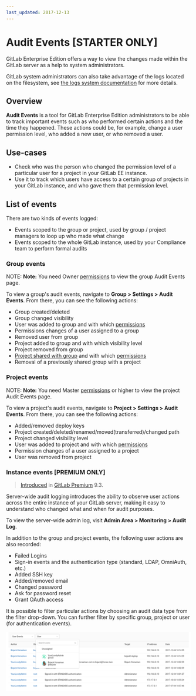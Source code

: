 ```yaml
---
last_updated: 2017-12-13
---
```


# Audit Events **[STARTER ONLY]**

GitLab Enterprise Edition offers a way to view the changes made within the
GitLab server as a help to system administrators.

GitLab system administrators can also take advantage of the logs located on the
filesystem, see [the logs system documentation](logs.md) for more details.

## Overview

**Audit Events** is a tool for GitLab Enterprise Edition administrators to be
able to track important events such as who performed certain actions and the
time they happened. These actions could be, for example, change a user
permission level, who added a new user, or who removed a user.

## Use-cases

- Check who was the person who changed the permission level of a particular
  user for a project in your GitLab EE instance.
- Use it to track which users have access to a certain group of projects
  in your GitLab instance, and who gave them that permission level.

## List of events

There are two kinds of events logged:

- Events scoped to the group or project, used by group / project managers
  to loop up who made what change
- Events scoped to the whole GitLab instance, used by your Compliance team to
  perform formal audits

### Group events

NOTE: **Note:**
You need Owner [permissions] to view the group Audit Events page.

To view a group's audit events, navigate to **Group > Settings > Audit Events**.
From there, you can see the following actions:

- Group created/deleted
- Group changed visibility
- User was added to group and with which [permissions]
- Permissions changes of a user assigned to a group
- Removed user from group
- Project added to group and with which visibility level
- Project removed from group
- [Project shared with group](../user/project/members/share_project_with_groups.md)
  and with which [permissions]
- Removal of a previously shared group with a project

### Project events

NOTE: **Note:**
You need Master [permissions] or higher to view the project Audit Events page.

To view a project's audit events, navigate to **Project > Settings > Audit Events**.
From there, you can see the following actions:

- Added/removed deploy keys
- Project created/deleted/renamed/moved(transferred)/changed path
- Project changed visibility level
- User was added to project and with which [permissions]
- Permission changes of a user assigned to a project
- User was removed from project

### Instance events **[PREMIUM ONLY]**

> [Introduced][ee-2336] in [GitLab Premium][ee] 9.3.

Server-wide audit logging introduces the ability to observe user actions across
the entire instance of your GitLab server, making it easy to understand who
changed what and when for audit purposes.

To view the server-wide admin log, visit **Admin Area > Monitoring > Audit Log**.

In addition to the group and project events, the following user actions are also
recorded:

- Failed Logins
- Sign-in events and the authentication type (standard, LDAP, OmniAuth, etc.)
- Added SSH key
- Added/removed email
- Changed password
- Ask for password reset
- Grant OAuth access

It is possible to filter particular actions by choosing an audit data type from
the filter drop-down. You can further filter by specific group, project or user
(for authentication events).

![audit log](audit_log.png)

[ee-2336]: https://gitlab.com/gitlab-org/gitlab-ee/issues/2336
[ee]: https://about.gitlab.com/products/
[permissions]: ../user/permissions.md
